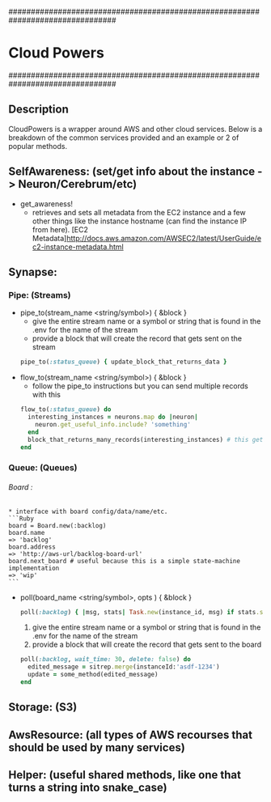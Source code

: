 ################################################################################
# Cloud Powers
################################################################################

## Description
CloudPowers is a wrapper around AWS and other cloud services.  Below is a
  breakdown of the common services provided and an example or 2 of popular methods.

## SelfAwareness: (set/get info about the instance -> Neuron/Cerebrum/etc)
  * get_awareness!
    * retrieves and sets all metadata from the EC2 instance and a few other things
      like the instance hostname (can find the instance IP from here).
      [EC2 Metadata]http://docs.aws.amazon.com/AWSEC2/latest/UserGuide/ec2-instance-metadata.html

## Synapse:

### Pipe: (Streams)
  * pipe_to(stream_name <string/symbol>) { &block }
    * give the entire stream name or a symbol or string that is found in the .env
      for the name of the stream
    * provide a block that will create the record that gets sent on the stream
    ```Ruby
    pipe_to(:status_queue) { update_block_that_returns_data }
    ```
  * flow_to(stream_name <string/symbol>) { &block }
    * follow the pipe_to instructions but you can send multiple records with this
    ```Ruby
    flow_to(:status_queue) do
      interesting_instances = neurons.map do |neuron|
        neuron.get_useful_info.include? 'something'
      end
      block_that_returns_many_records(interesting_instances) # this gets sent
    end
    ```

### Queue: (Queues)
  ###### Board <Struct>:
    * interface with board config/data/name/etc.
    ```Ruby
    board = Board.new(:backlog)
    board.name
    => 'backlog'
    board.address
    => 'http://aws-url/backlog-board-url'
    board.next_board # useful because this is a simple state-machine implementation
    => 'wip'
    ```
  * poll(board_name <string/symbol>, opts <optional config Hash>) { &block }
    ```Ruby
    poll(:backlog) { |msg, stats| Task.new(instance_id, msg) if stats.successful? }
    ```
    1. give the entire stream name or a symbol or string that is found in the .env
      for the name of the stream
    2. provide a block that will create the record that gets sent to the board
    ```Ruby
    poll(:backlog, wait_time: 30, delete: false) do 
      edited_message = sitrep.merge(instanceId:'asdf-1234')
      update = some_method(edited_message)
    end
    ```
## Storage: (S3)
## AwsResource: (all types of AWS recourses that should be used by many services)
## Helper: (useful shared methods, like one that turns a string into snake_case)

